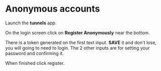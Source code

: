 # Anonymous accounts
Launch the **tunnels** app.

On the login screen click on **Register Anonymously** near the bottom.

There is a token generated on the first text input. **SAVE** it and don't lose, you will going to need to login.
The 2 other inputs are for setting your password and confirming it.

When finished click register.

